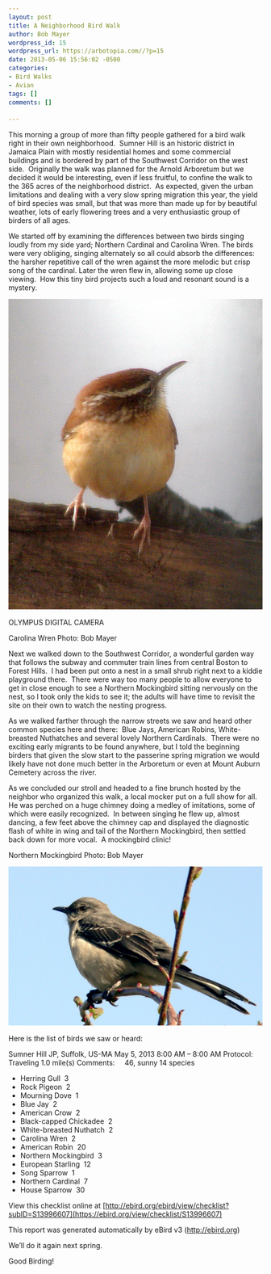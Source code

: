 ```yaml
---
layout: post
title: A Neighborhood Bird Walk
author: Bob Mayer
wordpress_id: 15
wordpress_url: https://arbotopia.com//?p=15
date: 2013-05-06 15:56:02 -0500
categories:
- Bird Walks
- Avian
tags: []
comments: []

---
```

This morning a group of more than fifty people gathered for a bird walk right in their own neighborhood.  Sumner Hill is an historic district in Jamaica Plain with mostly residential homes and some commercial buildings and is bordered by part of the Southwest Corridor on the west side.  Originally the walk was planned for the Arnold Arboretum but we decided it would be interesting, even if less fruitful, to confine the walk to the 365 acres of the neighborhood district.  As expected, given the urban limitations and dealing with a very slow spring migration this year, the yield of bird species was small, but that was more than made up for by beautiful weather, lots of early flowering trees and a very enthusiastic group of birders of all ages.

We started off by examining the differences between two birds singing loudly from my side yard; Northern Cardinal and Carolina Wren. The birds were very obliging, singing alternately so all could absorb the differences: the harsher repetitive call of the wren against the more melodic but crisp song of the cardinal. Later the wren flew in, allowing some up close viewing.  How this tiny bird projects such a loud and resonant sound is a mystery.

![](/images/2018/11/P1010002-1.jpg)

OLYMPUS DIGITAL CAMERA

Carolina Wren
Photo: Bob Mayer

Next we walked down to the Southwest Corridor, a wonderful garden way that follows the subway and commuter train lines from central Boston to Forest Hills.  I had been put onto a nest in a small shrub right next to a kiddie playground there.  There were way too many people to allow everyone to get in close enough to see a Northern Mockingbird sitting nervously on the nest, so I took only the kids to see it; the adults will have time to revisit the site on their own to watch the nesting progress.

As we walked farther through the narrow streets we saw and heard other common species here and there:  Blue Jays, American Robins, White-breasted Nuthatches and several lovely Northern Cardinals.  There were no exciting early migrants to be found anywhere, but I told the beginning birders that given the slow start to the passerine spring migration we would likely have not done much better in the Arboretum or even at Mount Auburn Cemetery across the river.

As we concluded our stroll and headed to a fine brunch hosted by the neighbor who organized this walk, a local mocker put on a full show for all.  He was perched on a huge chimney doing a medley of imitations, some of which were easily recognized.  In between singing he flew up, almost dancing, a few feet above the chimney cap and displayed the diagnostic flash of white in wing and tail of the Northern Mockingbird, then settled back down for more vocal.  A mockingbird clinic!

Northern Mockingbird
Photo: Bob Mayer

![](/images/2018/11/P1080186-1.jpg?fit=525%2C328&ssl=1)

Here is the list of birds we saw or heard:

Sumner Hill JP, Suffolk, US-MA
May 5, 2013 8:00 AM – 8:00 AM
Protocol: Traveling
1\.0 mile(s)
Comments:     46, sunny
14 species

* Herring Gull  3
* Rock Pigeon  2
* Mourning Dove  1
* Blue Jay  2
* American Crow  2
* Black-capped Chickadee  2
* White-breasted Nuthatch  2
* Carolina Wren  2
* American Robin  20
* Northern Mockingbird  3
* European Starling  12
* Song Sparrow  1
* Northern Cardinal  7
* House Sparrow  30

View this checklist online at [http://ebird.org/ebird/view/checklist?subID=S13996607](https://ebird.org/view/checklist/S13996607)

This report was generated automatically by eBird v3 (http://ebird.org)

We’ll do it again next spring.

Good Birding!